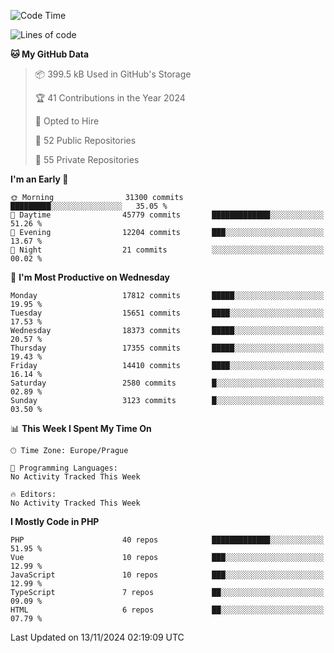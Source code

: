 <!--START_SECTION:waka-->
![Code Time](http://img.shields.io/badge/Code%20Time-1%2C583%20hrs%2058%20mins-blue)

![Lines of code](https://img.shields.io/badge/From%20Hello%20World%20I%27ve%20Written-28.1%20million%20lines%20of%20code-blue)

**🐱 My GitHub Data** 

> 📦 399.5 kB Used in GitHub's Storage 
 > 
> 🏆 41 Contributions in the Year 2024
 > 
> 💼 Opted to Hire
 > 
> 📜 52 Public Repositories 
 > 
> 🔑 55 Private Repositories 
 > 
**I'm an Early 🐤** 

```text
🌞 Morning                31300 commits       █████████░░░░░░░░░░░░░░░░   35.05 % 
🌆 Daytime                45779 commits       █████████████░░░░░░░░░░░░   51.26 % 
🌃 Evening                12204 commits       ███░░░░░░░░░░░░░░░░░░░░░░   13.67 % 
🌙 Night                  21 commits          ░░░░░░░░░░░░░░░░░░░░░░░░░   00.02 % 
```
📅 **I'm Most Productive on Wednesday** 

```text
Monday                   17812 commits       █████░░░░░░░░░░░░░░░░░░░░   19.95 % 
Tuesday                  15651 commits       ████░░░░░░░░░░░░░░░░░░░░░   17.53 % 
Wednesday                18373 commits       █████░░░░░░░░░░░░░░░░░░░░   20.57 % 
Thursday                 17355 commits       █████░░░░░░░░░░░░░░░░░░░░   19.43 % 
Friday                   14410 commits       ████░░░░░░░░░░░░░░░░░░░░░   16.14 % 
Saturday                 2580 commits        █░░░░░░░░░░░░░░░░░░░░░░░░   02.89 % 
Sunday                   3123 commits        █░░░░░░░░░░░░░░░░░░░░░░░░   03.50 % 
```


📊 **This Week I Spent My Time On** 

```text
🕑︎ Time Zone: Europe/Prague

💬 Programming Languages: 
No Activity Tracked This Week

🔥 Editors: 
No Activity Tracked This Week
```

**I Mostly Code in PHP** 

```text
PHP                      40 repos            █████████████░░░░░░░░░░░░   51.95 % 
Vue                      10 repos            ███░░░░░░░░░░░░░░░░░░░░░░   12.99 % 
JavaScript               10 repos            ███░░░░░░░░░░░░░░░░░░░░░░   12.99 % 
TypeScript               7 repos             ██░░░░░░░░░░░░░░░░░░░░░░░   09.09 % 
HTML                     6 repos             ██░░░░░░░░░░░░░░░░░░░░░░░   07.79 % 
```




 Last Updated on 13/11/2024 02:19:09 UTC
<!--END_SECTION:waka-->
<!--
**AlexKratky/AlexKratky** is a ✨ _special_ ✨ repository because its `README.md` (this file) appears on your GitHub profile.

Here are some ideas to get you started:

- 🔭 I’m currently working on ...
- 🌱 I’m currently learning ...
- 👯 I’m looking to collaborate on ...
- 🤔 I’m looking for help with ...
- 💬 Ask me about ...
- 📫 How to reach me: ...
- 😄 Pronouns: ...
- ⚡ Fun fact: ...
-->
